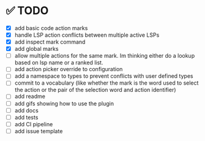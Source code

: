 # ✅ TODO

-   [x] add basic code action marks
-   [x] handle LSP action conflicts between multiple active LSPs
-   [x] add inspect mark command
-   [x] add global marks
-   [ ] allow multiple actions for the same mark. Im thinking either do a lookup based on lsp name or a ranked list.
-   [ ] add action picker override to configuration
-   [ ] add a namespace to types to prevent conflicts with user defined types
-   [ ] commit to a vocabulary (like whether the mark is the word used to select the action or the pair of the selection word and action identifier)
-   [ ] add readme
-   [ ] add gifs showing how to use the plugin
-   [ ] add docs
-   [ ] add tests
-   [ ] add CI pipeline
-   [ ] add issue template
